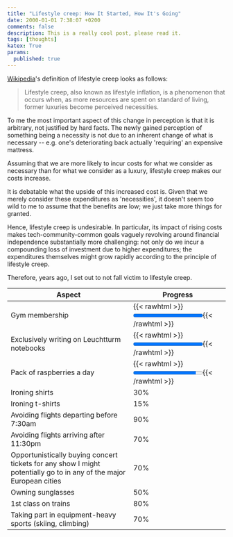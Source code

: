 ```yaml
---
title: "Lifestyle creep: How It Started, How It's Going"
date: 2000-01-01 7:38:07 +0200
comments: false
description: This is a really cool post, please read it.
tags: [thoughts]
katex: True
params:
  published: true
---
```


[Wikipedia](https://en.wikipedia.org/wiki/Lifestyle_creep)'s
definition of lifestyle creep looks as follows:

> Lifestyle creep, also known as lifestyle inflation, is a phenomenon
> that occurs when, as more resources are spent on standard of living,
> former luxuries become perceived necessities.

To me the most important aspect of this change in perception is that
it is arbitrary, not justified by hard facts. The newly gained
perception of something being a necessity is not due to an
inherent change of what is necessary -- e.g. one's deteriorating back
actually 'requiring' an expensive mattress.

Assuming that we are more likely to incur costs for what we consider
as necessary than for what we consider as a luxury, lifestyle creep
makes our costs increase.

It is debatable what the upside of this increased cost is. Given that
we merely consider these expenditures as 'necessities', it doesn't
seem too wild to me to assume that the benefits are low; we just take
more things for granted.

Hence, lifestyle creep is undesirable. In particular, its impact of
rising costs makes tech-community-common goals vaguely revolving
around financial independence substantially more challenging: not only
do we incur a compounding loss of investment due to higher
expenditures; the expenditures themselves might grow rapidly according
to the principle of lifestyle creep.

Therefore, years ago, I set out to not fall victim to lifestyle creep.

| Aspect                                                                                                              | Progress                                                                                 |
|---------------------------------------------------------------------------------------------------------------------|------------------------------------------------------------------------------------------|
| Gym membership                                                                                                      | {{< rawhtml >}}<progress id="file" max="100" value="100">100%</progress>{{< /rawhtml >}} |
| Exclusively writing on Leuchtturm notebooks                                                                         | {{< rawhtml >}}<progress id="file" max="100" value="100">100%</progress>{{< /rawhtml >}} |
| Pack of raspberries a day                                                                                           | {{< rawhtml >}}<progress id="file" max="100" value="90">90%</progress>{{< /rawhtml >}}   |
| Ironing shirts                                                                                                      | 30%                                                                                      |
| Ironing t-shirts                                                                                                    | 15%                                                                                      |
| Avoiding flights departing before 7:30am                                                                            | 90%                                                                                      |
| Avoiding flights arriving after 11:30pm                                                                             | 70%                                                                                      |
| Opportunistically buying concert tickets for any show I might potentially go to in any of the major European cities | 70%                                                                                      |
| Owning sunglasses                                                                                                   | 50%                                                                                      |
| 1st class on trains                                                                                                 | 80%                                                                                      |
| Taking part in equipment-heavy sports (skiing, climbing)                                                            | 70%                                                                                      |


